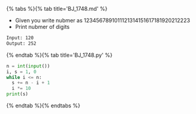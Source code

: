{% tabs %}{% tab title='BJ_1748.md' %}

* Given you write nubmer as 1234567891011121314151617181920212223
* Print nubmer of digits

```txt
Input: 120
Output: 252
```

{% endtab %}{% tab title='BJ_1748.py' %}

```py
n = int(input())
i, s = 1, 0
while i <= n:
  s += n - i + 1
  i *= 10
print(s)
```

{% endtab %}{% endtabs %}
